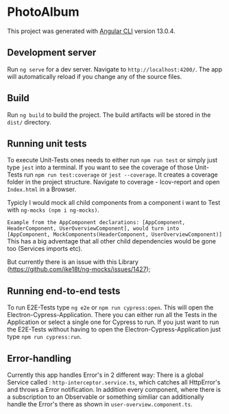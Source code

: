 # PhotoAlbum

This project was generated with [Angular CLI](https://github.com/angular/angular-cli) version 13.0.4.

## Development server

Run `ng serve` for a dev server. Navigate to `http://localhost:4200/`. The app will automatically reload if you change any of the source files.

## Build

Run `ng build` to build the project. The build artifacts will be stored in the `dist/` directory.

## Running unit tests

To execute Unit-Tests ones needs to either run `npm run test` or simply just type `jest` into a terminal.
If you want to see the coverage of those Unit-Tests run `npm run test:coverage` or  `jest --coverage`.
It creates a coverage folder in the project structure. Navigate to coverage - Icov-report and open `Index.html` in a Browser.

Typicly I would mock all child components from a component i want to Test with `ng-mocks (npm i ng-mocks)`.

` Example from the AppComponent
declarations: [AppComponent, HeaderComponent, UserOverviewComponent],
would turn into [AppComponent, MockComponents(HeaderComponent, UserOverviewComponent)]
`
This has a big adventage that all other child dependencies would be gone too (Services imports etc).

But currently there is an issue with this Library (https://github.com/ike18t/ng-mocks/issues/1427);

## Running end-to-end tests

To run E2E-Tests type `ng e2e` or `npm run cypress:open`. This will open the Electron-Cypress-Application.
There you can either run all the Tests in the Application or select a single one for Cypress to run.
If you just want to run the E2E-Tests without having to open the Electron-Cypress-Application just type `npm run cypress:run`.

## Error-handling

Currently this app handles Error's in 2 different way:
There is a global Service called : `http-interceptor.service.ts`, which catches all HttpError's and throws a Error notification.
In addition every component, where there is a subscription to an Observable or something similiar can additionally handle the Error's there as shown in `user-overview.component.ts`. 
